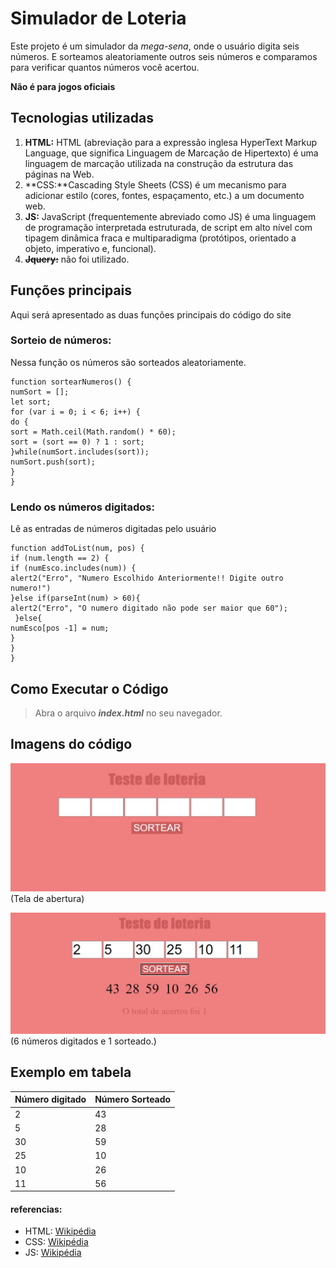 # Simulador de Loteria

Este projeto é um simulador da *mega-sena*, onde o usuário digita seis números. E sorteamos aleatoriamente outros seis números e comparamos para verificar quantos números você acertou.

**Não é para jogos oficiais**

## Tecnologias utilizadas
1. **HTML:** HTML (abreviação para a expressão inglesa HyperText Markup Language, que significa Linguagem de Marcação de Hipertexto) é uma linguagem de marcação utilizada na construção da estrutura das páginas na Web.
2. **CSS:**Cascading Style Sheets (CSS) é um mecanismo para adicionar estilo (cores, fontes, espaçamento, etc.) a um documento web.
3. **JS:** JavaScript (frequentemente abreviado como JS) é uma linguagem de programação interpretada estruturada, de script em alto nível com tipagem dinâmica fraca e multiparadigma (protótipos, orientado a objeto, imperativo e, funcional).
4. ~~**Jquery:**~~ não foi utilizado.

## Funções principais
Aqui será apresentado as duas funções principais do código do site

### Sorteio de números:
Nessa função os números são sorteados aleatoriamente.
```
function sortearNumeros() {
numSort = [];
let sort;
for (var i = 0; i < 6; i++) {
do {
sort = Math.ceil(Math.random() * 60);
sort = (sort == 0) ? 1 : sort;
}while(numSort.includes(sort));
numSort.push(sort);
}
}
```
### Lendo os números digitados:
Lê as entradas de números digitadas pelo usuário

```
function addToList(num, pos) {
if (num.length == 2) {
if (numEsco.includes(num)) {
alert2("Erro", "Numero Escolhido Anteriormente!! Digite outro numero!")
}else if(parseInt(num) > 60){
alert2("Erro", "O numero digitado não pode ser maior que 60");
 }else{
numEsco[pos -1] = num;
}
}
}
```

## Como Executar o Código
>  Abra o arquivo **_index.html_** no seu navegador.


## Imagens do código

![Tela 1](/image/loteria.jpg)
(Tela de abertura)

![Tela 2](/image/loteria2.jpg)
(6 números digitados e 1 sorteado.)

## Exemplo em tabela
Número digitado  | Número Sorteado|
-----------------| ---------------
     2           |      43       |
     5           |      28       |    
     30          |      59       |   
     25          |      10       |  
     10          |      26       |
     11          |      56       |

#### referencias:
* HTML: [Wikipédia](https://pt.wikipedia.org/wiki/HTML)
* CSS: [Wikipédia](https://pt.wikipedia.org/wiki/Cascading_Style_Sheets)
* JS: [Wikipédia](https://pt.wikipedia.org/wiki/JavaScript)
